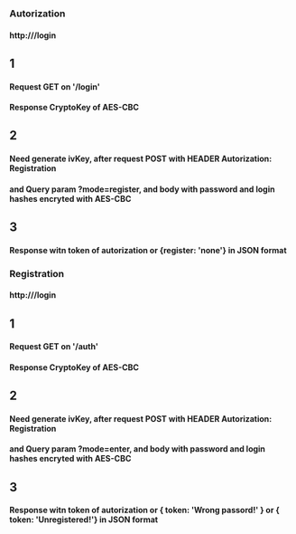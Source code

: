 ### Autorization

#### http://<your url>/login
## 1 
#### Request GET on '/login'
#### Response CryptoKey of AES-CBC

## 2
#### Need generate ivKey, after request POST with HEADER Autorization: Registration <ivKey>
#### and Query param ?mode=register, and body with password and login hashes encryted with AES-CBC
## 3
#### Response witn token of autorization or {register: 'none'} in JSON format 

### Registration

#### http://<your url>/login
## 1 
#### Request GET on '/auth'
#### Response CryptoKey of AES-CBC

## 2
#### Need generate ivKey, after request POST with HEADER Autorization: Registration <ivKey>
#### and Query param ?mode=enter, and body with password and login hashes encryted with AES-CBC
## 3
#### Response witn token of autorization or { token: 'Wrong passord!' } or  { token: 'Unregistered!'} in JSON format
